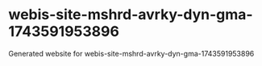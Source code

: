 # webis-site-mshrd-avrky-dyn-gma-1743591953896
Generated website for webis-site-mshrd-avrky-dyn-gma-1743591953896
